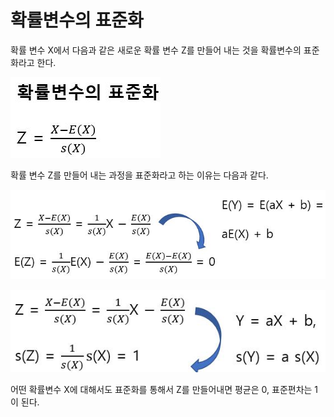# 확률변수의 표준화

확률 변수 X에서 다음과 같은 새로운 확률 변수 Z를 만들어 내는 것을 확률변수의 표준화라고 한다.

![](./Figure/Standardization_of_Random_variable1.JPG)

확률 변수 Z를 만들어 내는 과정을 표준화라고 하는 이유는 다음과 같다.

![](./Figure/Standardization_of_Random_variable2.JPG)



![](./Figure/Standardization_of_Random_variable3.JPG)



어떤 확률변수 X에 대해서도 표준화를 통해서 Z를 만들어내면 평균은 0, 표준편차는 1이 된다. 